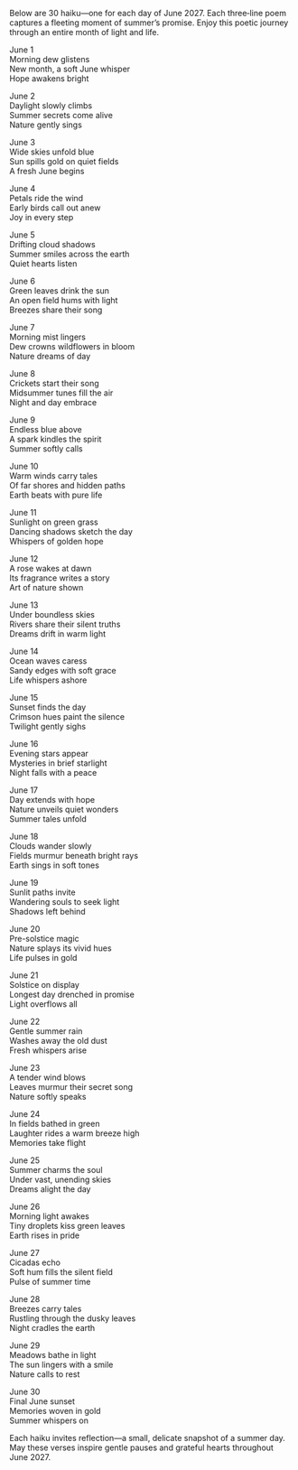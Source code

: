 Below are 30 haiku—one for each day of June 2027. Each three‐line poem captures a fleeting moment of summer’s promise. Enjoy this poetic journey through an entire month of light and life.

June 1  
Morning dew glistens  
New month, a soft June whisper  
Hope awakens bright

June 2  
Daylight slowly climbs  
Summer secrets come alive  
Nature gently sings

June 3  
Wide skies unfold blue  
Sun spills gold on quiet fields  
A fresh June begins

June 4  
Petals ride the wind  
Early birds call out anew  
Joy in every step

June 5  
Drifting cloud shadows  
Summer smiles across the earth  
Quiet hearts listen

June 6  
Green leaves drink the sun  
An open field hums with light  
Breezes share their song

June 7  
Morning mist lingers  
Dew crowns wildflowers in bloom  
Nature dreams of day

June 8  
Crickets start their song  
Midsummer tunes fill the air  
Night and day embrace

June 9  
Endless blue above  
A spark kindles the spirit  
Summer softly calls

June 10  
Warm winds carry tales  
Of far shores and hidden paths  
Earth beats with pure life

June 11  
Sunlight on green grass  
Dancing shadows sketch the day  
Whispers of golden hope

June 12  
A rose wakes at dawn  
Its fragrance writes a story  
Art of nature shown

June 13  
Under boundless skies  
Rivers share their silent truths  
Dreams drift in warm light

June 14  
Ocean waves caress  
Sandy edges with soft grace  
Life whispers ashore

June 15  
Sunset finds the day  
Crimson hues paint the silence  
Twilight gently sighs

June 16  
Evening stars appear  
Mysteries in brief starlight  
Night falls with a peace

June 17  
Day extends with hope  
Nature unveils quiet wonders  
Summer tales unfold

June 18  
Clouds wander slowly  
Fields murmur beneath bright rays  
Earth sings in soft tones

June 19  
Sunlit paths invite  
Wandering souls to seek light  
Shadows left behind

June 20  
Pre-solstice magic  
Nature splays its vivid hues  
Life pulses in gold

June 21  
Solstice on display  
Longest day drenched in promise  
Light overflows all

June 22  
Gentle summer rain  
Washes away the old dust  
Fresh whispers arise

June 23  
A tender wind blows  
Leaves murmur their secret song  
Nature softly speaks

June 24  
In fields bathed in green  
Laughter rides a warm breeze high  
Memories take flight

June 25  
Summer charms the soul  
Under vast, unending skies  
Dreams alight the day

June 26  
Morning light awakes  
Tiny droplets kiss green leaves  
Earth rises in pride

June 27  
Cicadas echo  
Soft hum fills the silent field  
Pulse of summer time

June 28  
Breezes carry tales  
Rustling through the dusky leaves  
Night cradles the earth

June 29  
Meadows bathe in light  
The sun lingers with a smile  
Nature calls to rest

June 30  
Final June sunset  
Memories woven in gold  
Summer whispers on

Each haiku invites reflection—a small, delicate snapshot of a summer day. May these verses inspire gentle pauses and grateful hearts throughout June 2027.
